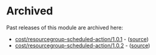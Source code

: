 # Archived

Past releases of this module are archived here:

- [cost/resourcegroup-scheduled-action/1.0.1](https://github.com/Azure/bicep-registry-modules/releases/tag/cost/resourcegroup-scheduled-action/1.0.1) - ([source](https://github.com/Azure/bicep-registry-modules/tree/cost/resourcegroup-scheduled-action/1.0.1/modules/cost/resourcegroup-scheduled-action))
- [cost/resourcegroup-scheduled-action/1.0.2](https://github.com/Azure/bicep-registry-modules/releases/tag/cost/resourcegroup-scheduled-action/1.0.2) - ([source](https://github.com/Azure/bicep-registry-modules/tree/cost/resourcegroup-scheduled-action/1.0.2/modules/cost/resourcegroup-scheduled-action))
